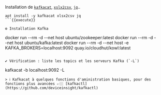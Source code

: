 Installation de [`kafkacat`](https://github.com/edenhill/kcat), [`xslx2csv`](https://manpages.ubuntu.com/manpages/bionic/man1/xlsx2csv.1.html), [`jq`](https://github.com/stedolan/jq)..
```
apt install -y kafkacat xlsx2csv jq 
```{{execute}}

⚙️ Installation Kafka
```
docker run --rm -d --net host ubuntu/zookeeper:latest
docker run --rm -d --net host ubuntu/kafka:latest
docker run --rm -d --net host -e KAFKA_BROKERS=localhost:9092 quay.io/cloudhut/kowl:latest
```{{execute}}

✔ Vérification : liste les topics et les serveurs Kafka (`-L`)
```
kafkacat -b localhost:9092 -L
```{{execute}}
> ℹ️ Kafkacat à quelques fonctions d'aministration basiques, pour des fonctions plus avancées 👉🏼 [kafkactl](https://github.com/deviceinsight/kafkactl)
